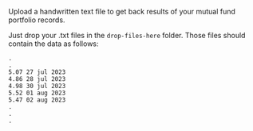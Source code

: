 Upload a handwritten text file to get back results of your mutual fund portfolio records.

Just drop your .txt files in the `drop-files-here` folder. 
Those files should contain the data as follows:

```
.
.
5.07 27 jul 2023
4.86 28 jul 2023
4.98 30 jul 2023
5.52 01 aug 2023
5.47 02 aug 2023
.
.
.
```